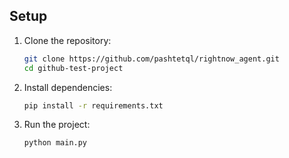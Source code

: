 
## Setup

1. Clone the repository:
   ```sh
   git clone https://github.com/pashtetql/rightnow_agent.git
   cd github-test-project
   ```

2. Install dependencies:
   ```sh
   pip install -r requirements.txt
   ```

3. Run the project:
   ```sh
   python main.py
   ```
